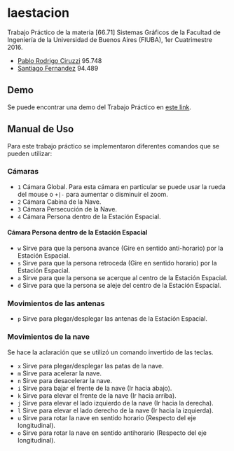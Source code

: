 # laestacion

Trabajo Práctico de la materia [66.71] Sistemas Gráficos de la Facultad de Ingeniería de la Universidad de Buenos Aires (FIUBA), 1er Cuatrimestre 2016.

* [Pablo Rodrigo Ciruzzi](https://github.com/pciruzzi) 95.748
* [Santiago Fernandez](https://github.com/sfernandez11) 94.489

## Demo

Se puede encontrar una demo del Trabajo Práctico en [este link](https://youtu.be/m74vuVWo7XM).

## Manual de Uso

Para este trabajo práctico se implementaron diferentes comandos que se pueden utilizar:

### Cámaras

- `1` Cámara Global. Para esta cámara en particular se puede usar la rueda del mouse o `+|-` para aumentar o disminuir el zoom.
- `2` Cámara Cabina de la Nave.
- `3` Cámara Persecución de la Nave.
- `4` Cámara Persona dentro de la Estación Espacial.

#### Cámara Persona dentro de la Estación Espacial

- `w` Sirve para que la persona avance (Gire en sentido anti-horario) por la Estación Espacial.
- `s` Sirve para que la persona retroceda (Gire en sentido horario) por la Estación Espacial.
- `a` Sirve para que la persona se acerque al centro de la Estación Espacial.
- `d` Sirve para que la persona se aleje del centro de la Estación Espacial.

### Movimientos de las antenas

- `p` Sirve para plegar/desplegar las antenas de la Estación Espacial.

### Movimientos de la nave

Se hace la aclaración que se utilizó un comando invertido de las teclas.

- `x` Sirve para plegar/desplegar las patas de la nave.
- `m` Sirve para acelerar la nave.
- `n` Sirve para desacelerar la nave.
- `i` Sirve para bajar el frente de la nave (Ir hacia abajo).
- `k` Sirve para elevar el frente de la nave (Ir hacia arriba).
- `j` Sirve para elevar el lado izquierdo de la nave (Ir hacia la derecha).
- `l` Sirve para elevar el lado derecho de la nave (Ir hacia la izquierda).
- `u` Sirve para rotar la nave en sentido horario (Respecto del eje longitudinal).
- `o` Sirve para rotar la nave en sentido antihorario (Respecto del eje longitudinal).
